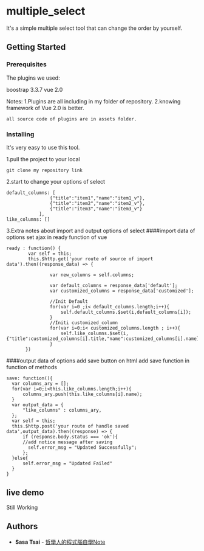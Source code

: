 # multiple_select
It's a simple multiple select tool that can change the order by yourself.

## Getting Started

### Prerequisites

The plugins we used:

boostrap 3.3.7
vue 2.0

Notes: 
1.Plugins are all including in my folder of repository.
2.knowing framework of Vue 2.0 is better.

```
all source code of plugins are in assets folder.
```

### Installing

It's very easy to use this tool.

1.pull the project to your local
```
git clone my repository link
```

2.start to change your options of select
```
default_columns: [
                {"title":"item1","name":"item1_v"},
                {"title":"item2","name":"item2_v"},
                {"title":"item3","name":"item3_v"}
            ],
like_columns: []
```

3.Extra notes about import and output options of select
####import data of options
set ajax in ready function of vue
```
ready : function() {
        var self = this;
        this.$http.get('your route of source of import data').then((response_data) => {
            
                var new_columns = self.columns;	
                
                var default_columns = response_data['default'];
                var customized_columns = response_data['customized'];

                //Init Default
                for(var i=0 ;i< default_columns.length;i++){
                    self.default_columns.$set(i,default_columns[i]);
                }
                //Initi customized_column 
                for(var i=0;i< customized_columns.length ; i++){
                    self.like_columns.$set(i,{"title":customized_columns[i].title,"name":customized_columns[i].name});
                }
       })

```

####output data of options
add save button on html
add save function in function of methods
```
save: function(){          
  var columns_ary = [];
  for(var i=0;i<this.like_columns.length;i++){
      columns_ary.push(this.like_columns[i].name);
  }
  var output_data = {
      "like_columns" : columns_ary,
  };
  var self = this;
  this.$http.post('your route of handle saved data',output_data).then((response) => {
      if (response.body.status === 'ok'){
      //add notice message after saving
        self.error_msg = "Updated Successfully";
      };
  }else{
      self.error_msg = "Updated Failed"
  }
}
```

## live demo
Still Working

## Authors

* **Sasa Tsai** - [哲學人的程式腦自學Note](https://sasacode.wordpress.com/)
